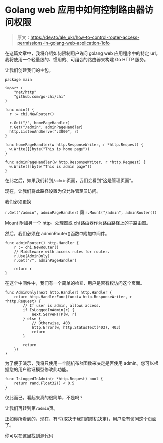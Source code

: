 # Golang web 应用中如何控制路由器访问权限

> 原文：<https://dev.to/ale_ukr/how-to-control-router-access-permissions-in-golang-web-application-1ofo>

在这篇文章中，我将介绍如何限制用户访问 golang web 应用程序中的特定 url。我将使用一个轻量级的、惯用的、可组合的路由器来构建 Go HTTP 服务。

让我们创建我们的主包。

```
package main

import (
    "net/http"
    "github.com/go-chi/chi"
)

func main() {
  r := chi.NewRouter()

  r.Get("/", homePageHandler)
  r.Get("/admin", adminPageHandler)
  http.ListenAndServe(":3000", r)
}

func homePageHandler(w http.ResponseWriter, r *http.Request) {
  w.Write([]byte("This is home page")) 
}

func adminPageHandler(w http.ResponseWriter, r *http.Request) {
  w.Write([]byte("This is admin page")) 
} 
```

在此之后，如果我们转到`/admin`页面，我们会看到“这是管理页面”。

现在，让我们将此路径设置为仅允许管理员访问。

我们必须更换

`r.Get("/admin", adminPageHandler)`
同
`r.Mount("/admin", adminRouter())`

Mount 附加另一个 http。处理器或 chi 路由器作为路由路径上的子路由器。

然后，我们必须在 adminRouter()函数中附加中间件。

```
func adminRouter() http.Handler {
    r := chi.NewRouter()
    // Middleware with access rules for router.
    r.Use(AdminOnly)
    r.Get("/", adminPageHandler)

    return r
} 
```

在这个中间件中，我们有一个简单的检查，用户是否有权访问这个页面。

```
func AdminOnly(next http.Handler) http.Handler {
    return http.HandlerFunc(func(w http.ResponseWriter, r *http.Request) {
        // If user is admin, allows access.
        if IsLoggedInAdmin(r) {
            next.ServeHTTP(w, r)
        } else {
            // Otherwise, 403.
            http.Error(w, http.StatusText(403), 403)
            return
        }

        return
    })
} 
```

为了便于演示，我将只使用一个随机布尔函数来决定是否使用 admin。您可以根据您的用户验证模型修改此功能。

```
func IsLoggedInAdmin(r *http.Request) bool {
    return rand.Float32() < 0.5
} 
```

仅此而已。看起来真的很简单，不是吗？

让我们再转到第`/admin`页。

正如你所看到的，现在，有时(取决于我们的随机决定)，用户没有访问这个页面了。

你可以在这里找到源代码